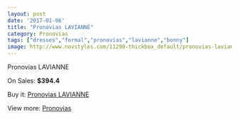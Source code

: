 ```yaml
---
layout: post
date: '2017-01-06'
title: "Pronovias LAVIANNE"
category: Pronovias
tags: ["dresses","formal","pronovias","lavianne","bonny"]
image: http://www.novstyles.com/11290-thickbox_default/pronovias-lavianne.jpg
---
```

Pronovias LAVIANNE

On Sales: **$394.4**
<a href="https://www.novstyles.com/en/pronovias/8246-pronovias-lavianne.html"><amp-img layout="responsive" width="600" height="600" src="//www.novstyles.com/11290-thickbox_default/pronovias-lavianne.jpg" alt="Pronovias LAVIANNE 0" /></a>

Buy it: [Pronovias LAVIANNE](https://www.novstyles.com/en/pronovias/8246-pronovias-lavianne.html "Pronovias LAVIANNE")

View more: [Pronovias](https://www.novstyles.com/en/54-pronovias "Pronovias")